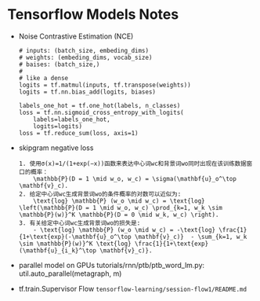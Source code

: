 # Tensorflow Models Notes

- Noise Contrastive Estimation (NCE)
    ```
    # inputs: (batch_size, embeding_dims)
    # weights: (embeding_dims, vocab_size)
    # baises: (batch_size,)
    #
    # like a dense
    logits = tf.matmul(inputs, tf.transpose(weights))
    logits = tf.nn.bias_add(logits, biases)

    labels_one_hot = tf.one_hot(labels, n_classes)
    loss = tf.nn.sigmoid_cross_entropy_with_logits(
        labels=labels_one_hot,
        logits=logits)
    loss = tf.reduce_sum(loss, axis=1)
    ```

- skipgram negative loss
    ```
    1. 使用σ(x)=1/(1+exp(−x))函数来表达中心词wc和背景词wo同时出现在该训练数据窗口的概率：
        \mathbb{P}(D = 1 \mid w_o, w_c) = \sigma(\mathbf{u}_o^\top \mathbf{v}_c).
    2. 给定中心词wc生成背景词wo的条件概率的对数可以近似为:
        \text{log} \mathbb{P} (w_o \mid w_c) = \text{log} \left(\mathbb{P}(D = 1 \mid w_o, w_c) \prod_{k=1, w_k \sim \mathbb{P}(w)}^K \mathbb{P}(D = 0 \mid w_k, w_c) \right).
    3. 有关给定中心词wc生成背景词wo的损失是:
        - \text{log} \mathbb{P} (w_o \mid w_c) = -\text{log} \frac{1}{1+\text{exp}(-\mathbf{u}_o^\top \mathbf{v}_c)}  - \sum_{k=1, w_k \sim \mathbb{P}(w)}^K \text{log} \frac{1}{1+\text{exp}(\mathbf{u}_{i_k}^\top \mathbf{v}_c)}.
    ```

- parallel model on GPUs
    tutorials/rnn/ptb/ptb_word_lm.py: util.auto_parallel(metagraph, m)

- tf.train.Supervisor Flow
    `tensorflow-learning/session-flow1/README.md`
